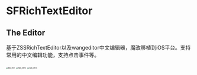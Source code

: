 SFRichTextEditor
=============

The Editor
---

基于ZSSRichTextEditor以及wangeditor中文编辑器，魔改移植到iOS平台。支持常用的中文编辑功能，支持点击事件等。

<img src="/Users/test/Documents/未命名文件夹/img/IMG_8511.PNG" alt="IMG_8511" style="zoom:30%;" />

<img src="/Users/test/Documents/未命名文件夹/img/IMG_8512.PNG" alt="IMG_8512" style="zoom:33%;" />

<img src="/Users/test/Documents/未命名文件夹/img/IMG_8513.PNG" alt="IMG_8513" style="zoom:33%;" />


